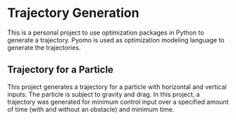 # Trajectory Generation

This is a personal project to use optimization packages in Python to generate a trajectory. Pyomo is used as optimization modeling language to generate the trajectories.

## Trajectory for a Particle
This project generates a trajectory for a particle with horizontal and vertical inputs. The particle is subject to gravity and drag. In this project, a trajectory was generated for minimum control input over a specified amount of time (with and without an obstacle) and minimum time.
